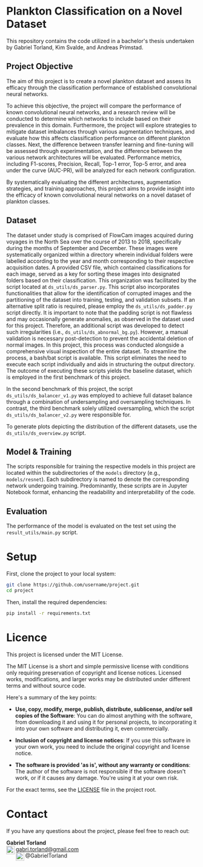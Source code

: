 # Plankton Classification on a Novel Dataset

This repository contains the code utilized in a bachelor's thesis undertaken by Gabriel Torland, Kim Svalde, and Andreas Primstad. 

## Project Objective

The aim of this project is to create a novel plankton dataset and assess its efficacy through the classification performance of established convolutional neural networks. 

To achieve this objective, the project will compare the performance of known convolutional neural networks, and a research review will be conducted to determine which networks to include based on their prevalence in this domain. Furthermore, the project will explore strategies to mitigate dataset imbalances through various augmentation techniques, and evaluate how this affects classification performance on different plankton classes. Next, the difference between transfer learning and fine-tuning will be assessed through experimentation, and the difference between the various network architectures will be evaluated. Performance metrics, including F1-scores, Precision, Recall, Top-1 error, Top-5 error, and area under the curve (AUC-PR), will be analyzed for each network configuration.  

By systematically evaluating the different architectures, augmentation strategies, and training approaches, this project aims to provide insight into the efficacy of known convolutional neural networks on a novel dataset of plankton classes.

## Dataset

The dataset under study is comprised of FlowCam images acquired during voyages in the North Sea over the course of 2013 to 2018, specifically during the months of September and December. These images were systematically organized within a directory wherein individual folders were labelled according to the year and month corresponding to their respective acquisition dates. A provided CSV file, which contained classifications for each image, served as a key for sorting these images into designated folders based on their classification. This organization was facilitated by the script located at `ds_utils/ds_parser.py`. This script also incorporates functionalities that allow for the identification of corrupted images and the partitioning of the dataset into training, testing, and validation subsets. If an alternative split ratio is required, please employ the `ds_utils/ds_padder.py` script directly. It is important to note that the padding script is not flawless and may occasionally generate anomalies, as observed in the dataset used for this project. Therefore, an additional script was developed to detect such irregularities (i.e., `ds_utils/ds_abnormal_bg.py`). However, a manual validation is necessary post-detection to prevent the accidental deletion of normal images. In this project, this process was conducted alongside a comprehensive visual inspection of the entire dataset. To streamline the process, a bash/bat script is available. This script eliminates the need to execute each script individually and aids in structuring the output directory. The outcome of executing these scripts yields the baseline dataset, which is employed in the first benchmark of this project.

In the second benchmark of this project, the script `ds_utils/ds_balancer_v1.py` was employed to achieve full dataset balance through a combination of undersampling and oversampling techniques. In contrast, the third benchmark solely utilized oversampling, which the script `ds_utils/ds_balancer_v2.py` were responsible for.

To generate plots depicting the distribution of the different datasets, use the `ds_utils/ds_overview.py` script.

## Model & Training

The scripts responsible for training the respective models in this project are located within the subdirectories of the `models` directory (e.g., `models/resnet`). Each subdirectory is named to denote the corresponding network undergoing training. Predominantly, these scripts are in Jupyter Notebook format, enhancing the readability and interpretability of the code.

## Evaluation

The performance of the model is evaluated on the test set using the `result_utils/main.py` script.

# Setup
First, clone the project to your local system:

```bash
git clone https://github.com/username/project.git
cd project
```
Then, install the required dependencies:

```bash
pip install -r requirements.txt
```

# Licence

This project is licensed under the MIT License.

The MIT License is a short and simple permissive license with conditions only requiring preservation of copyright and license notices. Licensed works, modifications, and larger works may be distributed under different terms and without source code.

Here's a summary of the key points:

- **Use, copy, modify, merge, publish, distribute, sublicense, and/or sell copies of the Software**: You can do almost anything with the software, from downloading it and using it for personal projects, to incorporating it into your own software and distributing it, even commercially.

- **Inclusion of copyright and license notices**: If you use this software in your own work, you need to include the original copyright and license notice.

- **The software is provided 'as is', without any warranty or conditions**: The author of the software is not responsible if the software doesn't work, or if it causes any damage. You're using it at your own risk.

For the exact terms, see the [LICENSE](LICENSE) file in the project root.

# Contact
If you have any questions about the project, please feel free to reach out:

**Gabriel Torland**  
[<img align="left" alt="gmail" width="22px" src="https://cdn-icons-png.flaticon.com/512/281/281769.png" />](mailto:your-email@example.com) gabri.torland@gmail.com  
[<img align="left" alt="github" width="22px" src="https://cdn-icons-png.flaticon.com/512/25/25231.png" />](https://github.com/yourusername) @GabrielTorland


